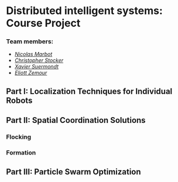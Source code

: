 # Distributed intelligent systems: Course Project

### Team members:
* _[Nicolas Marbot](https://people.epfl.ch/nicolas.marbot)_
* _[Christopher Stocker](https://people.epfl.ch/christopher.stockersalas)_
* _[Xavier Suermondt](https://people.epfl.ch/xavier.suermondt)_
* _[Eliott Zemour](https://people.epfl.ch/eliott.zemour)_

## Part I: Localization Techniques for Individual Robots

## Part II: Spatial Coordination Solutions
### Flocking
### Formation

## Part III: Particle Swarm Optimization
